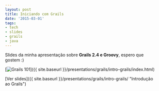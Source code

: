 ```yaml
---
layout: post
title: Iniciando com Grails
date: '2015-03-01'
tags:
- tech
- slides
- grails
- java
---
```

Slides da minha apresentação sobre **Grails 2.4 e Groovy**, espero que gostem :)

[<img src="{{ site.baseurl }}/images/grails101.png" alt="Grails 101" />]({{ site.baseurl }}/presentations/grails/intro-grails/index.html)

[Ver slides]({{ site.baseurl }}/presentations/grails/intro-grails/ "Introdução ao Grails")